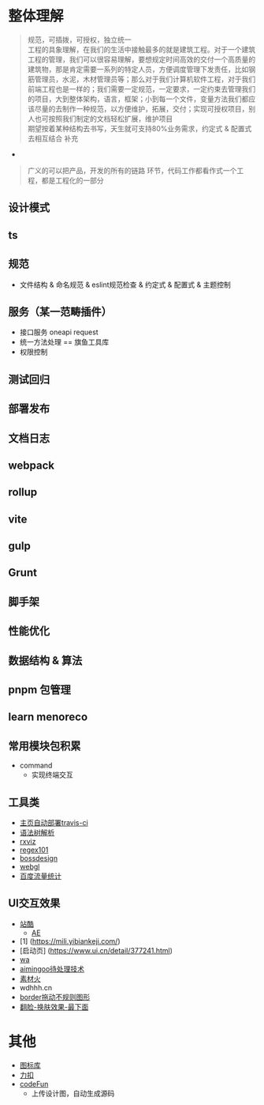 # 整体理解
> 规范，可插拨，可授权，独立统一<br>
> 工程的具象理解，在我们的生活中接触最多的就是建筑工程。对于一个建筑工程的管理，我们可以很容易理解，要想规定时间高效的交付一个高质量的建筑物，那是肯定需要一系列的特定人员，方便调度管理下发责任，比如钢筋管理员，水泥，木材管理员等；那么对于我们计算机软件工程，对于我们前端工程也是一样的；我们需要一定规范，一定要求，一定约束去管理我们的项目，大到整体架构，语言，框架；小到每一个文件，变量方法我们都应该尽量的去制作一种规范，以方便维护，拓展，交付；实现可授权项目，别人也可按照我们制定的文档轻松扩展，维护项目<br>
> 期望按着某种结构去书写，天生就可支持80%业务需求，约定式 & 配置式去相互结合 补充
-
> 广义的可以把产品，开发的所有的链路 环节，代码工作都看作式一个工程，都是工程化的一部分

## 设计模式

## ts

## 规范
- 文件结构 & 命名规范 & eslint规范检查 & 约定式 & 配置式 & 主题控制

## 服务（某一范畴插件） 
- 接口服务 oneapi request
- 统一方法处理 == 旗鱼工具库
- 权限控制

## 测试回归

## 部署发布

## 文档日志

## webpack

## rollup

## vite

## gulp

## Grunt

## 脚手架

## 性能优化

## 数据结构 & 算法

## pnpm 包管理

## learn menoreco

## 常用模块包积累
- command
   - 实现终端交互

## 工具类
- [主页自动部署travis-ci](https://www.travis-ci.com/)
- [语法树解析](https://astexplorer.net/)
- [rxviz](https://rxviz.com/examples/basic-interval)
- [regex101](https://regex101.com/)
- [bossdesign](https://www.bossdesign.cn/shapedivider/)
- [webgl](http://139.224.102.110/gl)
- [百度流量统计](https://tongji.baidu.com/research/) 

## UI交互效果
- [站酷](https://www.zcool.com.cn)
   - [AE](https://www.zcool.com.cn/work/ZMjM0NDc0OTI=.html)
- [1] (https://mili.yibiankeji.com/)
- [启动页] (https://www.ui.cn/detail/377241.html)
- [wa](https://haremu.com/)
- [aimingoo待处理技术](https://aimingoo.github.io/)
- [素材火](https://www.sucaihuo.com/templates)
- wdhhh.cn
- [border拖动不规则图形](https://9elements.github.io/fancy-border-radius/)
- [翻脸-换肤效果-最下面](https://jiongks.name/about/)

# 其他
- [图标库](https://www.xicons.org/#/)
- [力扣](https://leetcode-cn.com/)
- [codeFun](https://code.fun/)
   - 上传设计图，自动生成源码

